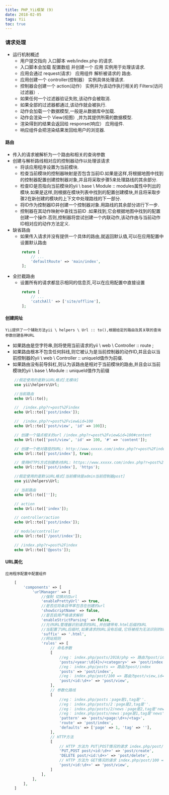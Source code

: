 ```yaml
---
title: PHP_Yii框架 (9)
date: 2018-02-05
tags: Yii
toc: true
---
```


### 请求处理
- 运行机制概述
    * 用户提交指向 入口脚本 web/index.php 的请求.
    * 入口脚本会加载 配置数组 并创建一个 应用 实例用于处理该请求.
    * 应用会通过 request(请求） 应用组件 解析被请求的 路由.
    * 应用创建一个 controller(控制器） 实例具体处理请求.
    * 控制器会创建一个 action(动作） 实例并为该动作执行相关的 Filters(访问过滤器）.
    * 如果任何一个过滤器验证失败,该动作会被取消.
    * 如果全部的过滤器都通过,该动作就会被执行.
    * 动作会加载一个数据模型,一般是从数据库中加载.
    * 动作会渲染一个 View(视图）,并为其提供所需的数据模型.
    * 渲染得到的结果会返回给 response(响应） 应用组件.
    * 响应组件会把渲染结果发回给用户的浏览器.

<!-- more -->

#### 路由
- 传入的请求被解析为一个路由和相关的查询参数
- 创建与解析路线相对应的控制器动作以处理该请求
	* 将该应用程序设置为当前模块.
	* 检查当前模块的控制器映射是否包含当前ID.如果是这样,将根据地图中找到的控制器配置创建控制器对象,并且将采取步骤5来处理路线的其余部分.
	* 检查ID是否指向当前模块的yii \ base \ Module :: modules属性中列出的模块.如果是这样,则根据在模块列表中找到的配置创建模块,并且将采取步骤2在新创建的模块的上下文中处理路线的下一部分.
	* 将ID作为控制器ID并创建一个控制器对象.用路线的其余部分进行下一步.
	* 控制器在其动作映射中查找当前ID .如果找到,它会根据地图中找到的配置创建一个操作.否则,控制器将尝试创建一个内联动作,该动作由与当前动作ID相对应的动作方法定义.
- 缺省路由
    * 如果传入请求并没有提供一个具体的路由,就返回默认值,可以在应用配置中设置默认路由
    ```php
        return [
            // ...
            'defaultRoute' => 'main/index',
        ];
    ```
- 全拦截路由
    * 设置所有的请求都显示相同的信息页,可以在应用配置中直接设置
    ```php
        return [
            // ...
            'catchAll' => ['site/offline'],
        ];
    ```

#### 创建网址
    Yii提供了一个辅助方法yii \ helpers \ Url :: to(),根据给定的路由及其关联的查询参数创建各种URL
- 如果路由是空字符串,则将使用当前请求的yii \ web \ Controller :: route ;
- 如果路由根本不包含任何斜线,则它被认为是当前控制器的动作ID,并且会以当前控制器的yii \ web \ Controller :: uniqueId值作为前缀.
- 如果路由没有前导斜杠,则认为该路由是相对于当前模块的路由,并且会以当前模块的yii \ base \ Module :: uniqueId值作为前缀
```php
    //假定使用的是默认URL格式[无模块]
    use yii\helpers\Url;

    //当前路由
    echo Url::to();

    //  /index.php?r=post%2Findex
    echo Url::to(['post/index']);

    //  /index.php?r=post%2Fview&id=100
    echo Url::to(['post/view', 'id' => 100]);

    // 创建一个锚点相关的url /index.php?r=post%2Fview&id=100#content
    echo Url::to(['post/view', 'id' => 100, '#' => 'content']);

    // 创建一个绝对路径的URL: http://www.xxxxx.com/index.php?r=post%2Findex
    echo Url::to(['post/index'], true);

    // 使用HTTPS方式创建绝对URL: https://www.xxxxx.com/index.php?r=post%2Findex
    echo Url::to(['post/index'], 'https');
```
```php
    //假定使用的是默认URL格式[当前模块是admin当前控制器post]
    use yii\helpers\Url;

    // 当前路由
    echo Url::to(['']);

    // action
    echo Url::to(['index']);

    // controller/action
    echo Url::to(['post/index']);

    // module/controller
    echo Url::to(['/post/index']);

    // /index.php?r=post%2Findex
    echo Url::to(['@posts']);
```

#### URL美化
    应用程序配置中配置组件
```php
    [
        'components' => [
            'urlManager' => [
                //强制 切换对应url
                'enablePrettyUrl' => true,
                //是否应将条目甲苯包含在创建的url
                'showScriptName' => false,
                //是否启用严格请求解析
                'enableStrictParsing' => false,
                //允许URL管理器识别请求的URL,并创建带有.html后缀的URL
                //当配置了URL后缀时,如果请求的URL没有后缀,它将被视为无法识别的URl
                'suffix' => '.html',
                //网站规则
                'rules' => [
                    // 命名参数
                    [
                        //eg： index.php/posts/2018/php => 路由为post/index,year=2018,category=php 
                        'posts/<year:\d{4}>/<category>' => 'post/index',
                        //eg： index.php/posts => 路由为post/index
                        'posts' => 'post/index',
                        //eg： index.php/post/100 => 路由为post/view,id=100
                        'post/<id:\d+>' => 'post/view',
                    ],
                    // 参数化路线
                    [
                        //eg： index.php/posts：page是1,tag是''.
                        //eg： index.php/posts/2：page是2,tag是''.
                        //eg： index.php/posts/2/news：page是2,tag是'news'.
                        //eg： index.php/posts/news：page是1,tag是'news'.
                        'pattern' => 'posts/<page:\d+>/<tag>',
                        'route' => 'post/index',
                        'defaults' => ['page' => 1, 'tag' => ''],
                    ],
                    // HTTP方法
                    [
                        // HTTP 方法为 PUT|POST情况的请求 index.php/post/100 => 路由为post/create,id=100
                        'PUT,POST post/<id:\d+>' => 'post/create',
                        'DELETE post/<id:\d+>' => 'post/delete',
                        // HTTP 方法为 GET情况的请求 index.php/post/100 => 路由为post/view,id=100
                        'post/<id:\d+>' => 'post/view',
                    ]
                ],
            ],
        ],
    ]
```
